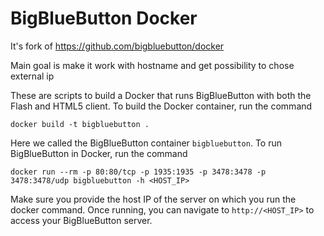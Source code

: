 # BigBlueButton Docker

It's fork of https://github.com/bigbluebutton/docker

Main goal is make it work with hostname and get possibility to chose external ip

These are scripts to build a Docker that runs BigBlueButton with both the Flash and HTML5 client.  To build the Docker container, run the command

~~~
docker build -t bigbluebutton .
~~~

Here we called the BigBlueButton container `bigbluebutton`. To run BigBlueButton in Docker, run the command

~~~
docker run --rm -p 80:80/tcp -p 1935:1935 -p 3478:3478 -p 3478:3478/udp bigbluebutton -h <HOST_IP>
~~~

Make sure you provide the host IP of the server on which you run the docker command. Once running, you can navigate to `http://<HOST_IP>` to access your BigBlueButton server.

